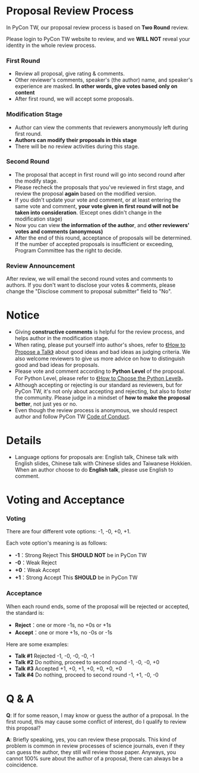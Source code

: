 # Proposal Review Process

In PyCon TW, our proposal review process is based on **Two Round** review.

Please login to PyCon TW website to review, and we **WILL NOT** reveal your identity in the whole review process.

### First Round
- Review all proposal, give rating & comments.
- Other reviewer's comments, speaker's (the author) name, and speaker's experience are masked. 
  **In other words, give votes based only on content**
- After first round, we will accept some proposals.

### Modification Stage
- Author can view the comments that reviewers anonymously left during first round.
- **Authors can modify their proposals in this stage**
- There will be no review activities during this stage.

### Second Round
- The proposal that accept in first round will go into second round after the modify stage.
- Please recheck the proposals that you've reviewed in first stage, and review the proposal **again** based on the modified version.
- If you didn't update your vote and comment, or at least entering the same vote and comment, **your vote given in first round will not be taken into consideration**. (Except ones didn't change in the modification stage)
- Now you can view **the information of the author**, and **other reviewers' votes and comments (anonymous)**
- After the end of this round, acceptance of proposals will be determined. If the number of accepted proposals is insufficient or exceeding, Program Committee has the right to decide.

### Review Announcement
After review, we will email the second round votes and comments to authors. If you don't want to disclose your votes & comments, please change the "Disclose comment to proposal submitter" field to "No".

# Notice
+ Giving **constructive comments** is helpful for the review process, and helps author in the modification stage.
+ When rating, please put yourself into author's shoes, refer to [《How to Propose a Talk》](https://tw.pycon.org/2018/en-us/speaking/talk/) about good ideas and bad ideas as judging criteria. We also welcome reviewers to give us more advice on how to distinguish good and bad ideas for proposals.
+ Please vote and comment according to **Python Level** of the proposal.
For Python Level, please refer to [《How to Choose the Python Level》](https://tw.pycon.org/2018/en-us/speaking/talk/)。
+ Although accepting or rejecting is our standard as reviewers, but for PyCon TW, it's not only about accepting and rejecting, but also to foster the community. Please judge in a mindset of **how to make the proposal better**, not just yes or no.
+ Even though the review process is anonymous, we should respect author and follow PyCon TW [Code of Conduct](https://tw.pycon.org/2018/en-us/about/code-of-conduct//).

# Details
+ Language options for proposals are: English talk, Chinese talk with English slides, Chinese talk with Chinese slides and Taiwanese Hokkien. When an author choose to do **English talk**, please use English to comment.


# Voting and Acceptance
### Voting

There are four different vote options: -1, -0, +0, +1.

Each vote option's meaning is as follows:
* **-1**：Strong Reject    This **SHOULD NOT** be in PyCon TW
* **-0**：Weak Reject
* **+0**：Weak Accept
* **+1**：Strong Accept    This **SHOULD** be in PyCon TW

### Acceptance

When each round ends, some of the proposal will be rejected or accepted, the standard is:
* **Reject**：one or more -1s, no +0s or +1s
* **Accept**：one or more +1s, no -0s or -1s

Here are some examples:
* **Talk #1** Rejected
  -1, -0, -0, -0, -1
* **Talk #2** Do nothing, proceed to second round
  -1, -0, -0, +0
* **Talk #3** Accepted
  +1, +0, +1, +0, +0, +0, +0
* **Talk #4** Do nothing, proceed to second round
  -1, +1, -0, -0


# Q & A
**Q**: If for some reason, I may know or guess the author of a proposal. In the first round, this may cause some conflict of interest, do I qualify to review this proposal?

**A**: Briefly speaking, yes, you can review these proposals. This kind of problem is common in review processes of science journals, even if they can guess the author, they still will review those paper.  Anyways, you cannot 100% sure about the author of a proposal, there can always be a coincidence.
